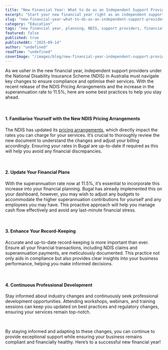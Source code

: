 ```yaml
---
title: "New Financial Year: What to do as an Independent Support Providers."
excerpt: "Start your new financial year right as an independent support provider. Essential tasks, planning strategies, and compliance requirements for success."
slug: "new-financial-year-what-to-do-as-an-independent-support-providers"
category: "Education"
tags: "new financial year, planning, NDIS, support providers, financial management"
featured: false
published: true
publishedAt: "2025-09-14"
author: "undefined"
readTime: "undefined"
coverImage: "/images/blog/new-financial-year-independent-support-providers/hero-image.svg"
---
```


<p>As we usher in the new financial year, independent support providers under the National Disability Insurance Scheme (NDIS) in Australia must navigate key changes to ensure compliance and optimise their services. With the recent release of the NDIS Pricing Arrangements and the increase in the superannuation rate to 11.5%, here are some best practices to help you stay ahead.</p><p>‍</p><h4><strong>1. Familiarise Yourself with the New NDIS Pricing Arrangements</strong></h4><p>The NDIS has updated its <a href="https://www.ndis.gov.au/media/7150/download?">pricing arrangements</a>, which directly impact the rates you can charge for your services. It’s crucial to thoroughly review the new document to understand the changes and adjust your billing accordingly. Ensuring your rates in Bugal are up-to-date if required as this will help you avoid any financial discrepancies.</p><p>‍</p><h4><strong>2. Update Your Financial Plans</strong></h4><p>With the superannuation rate now at 11.5%, it’s essential to incorporate this increase into your financial planning. Bugal has already implemented this on your dashboard, however, you may wish to adjust any budgets to accommodate the higher superannuation contributions for yourself and any employees you may have. This proactive approach will help you manage cash flow effectively and avoid any last-minute financial stress.</p><p>‍</p><h4><strong>3. Enhance Your Record-Keeping</strong></h4><p>Accurate and up-to-date record-keeping is more important than ever. Ensure all your financial transactions, including NDIS claims and superannuation payments, are meticulously documented. This practice not only aids in compliance but also provides clear insights into your business performance, helping you make informed decisions.</p><p>‍</p><h4><strong>4. Continuous Professional Development</strong></h4><p>Stay informed about industry changes and continuously seek professional development opportunities. Attending workshops, webinars, and training sessions can keep you updated on best practices and regulatory changes, ensuring your services remain top-notch.</p><p>‍</p><p>By staying informed and adapting to these changes, you can continue to provide exceptional support while ensuring your business remains compliant and financially healthy. Here’s to a successful new financial year!</p><p>‍</p>